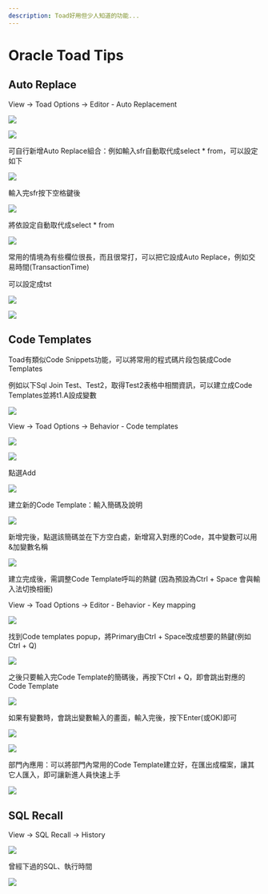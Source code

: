 ```yaml
---
description: Toad好用但少人知道的功能...
---
```


# Oracle Toad Tips

## Auto Replace

View → Toad Options → Editor - Auto Replacement

![](.gitbook/assets/image%20%286%29.png)

![](.gitbook/assets/image%20%2890%29.png)

可自行新增Auto Replace組合：例如輸入sfr自動取代成select \* from，可以設定如下

![](.gitbook/assets/image%20%28154%29%20%281%29.png)

輸入完sfr按下空格鍵後

![](.gitbook/assets/image%20%28250%29%20%281%29.png)

將依設定自動取代成select \* from

![](.gitbook/assets/image%20%28256%29.png)

常用的情境為有些欄位很長，而且很常打，可以把它設成Auto Replace，例如交易時間\(TransactionTime\)

可以設定成tst

![](.gitbook/assets/image%20%28309%29%20%281%29.png)

![](.gitbook/assets/image%20%28147%29.png)

## Code Templates

Toad有類似Code Snippets功能，可以將常用的程式碼片段包裝成Code Templates

例如以下Sql Join Test、Test2，取得Test2表格中相關資訊，可以建立成Code Templates並將t1.A設成變數

![](.gitbook/assets/image%20%28162%29%20%281%29.png)

View → Toad Options → Behavior - Code templates

![](.gitbook/assets/image%20%28255%29.png)

![](.gitbook/assets/image%20%28215%29.png)

點選Add

![](.gitbook/assets/image%20%28107%29.png)

建立新的Code Template：輸入簡碼及說明

![](.gitbook/assets/image%20%2899%29.png)

新增完後，點選該簡碼並在下方空白處，新增寫入對應的Code，其中變數可以用&加變數名稱

![](.gitbook/assets/image%20%28239%29.png)

建立完成後，需調整Code Template呼叫的熱鍵 \(因為預設為Ctrl + Space 會與輸入法切換相衝\)

View → Toad Options → Editor - Behavior - Key mapping

![](.gitbook/assets/image%20%28269%29.png)

找到Code templates popup，將Primary由Ctrl + Space改成想要的熱鍵\(例如Ctrl + Q\)

![](.gitbook/assets/image%20%28155%29.png)

之後只要輸入完Code Template的簡碼後，再按下Ctrl + Q，即會跳出對應的Code Template

![](.gitbook/assets/image%20%2872%29.png)

如果有變數時，會跳出變數輸入的畫面，輸入完後，按下Enter\(或OK\)即可

![](.gitbook/assets/image%20%28116%29.png)

![](.gitbook/assets/image%20%28249%29.png)

部門內應用：可以將部門內常用的Code Template建立好，在匯出成檔案，讓其它人匯入，即可讓新進人員快速上手

![](.gitbook/assets/image%20%2832%29.png)

## SQL Recall

View → SQL Recall → History

![](.gitbook/assets/image%20%28136%29.png)

曾經下過的SQL、執行時間

![](.gitbook/assets/image%20%28133%29%20%282%29.png)



